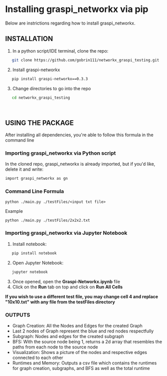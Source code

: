 <h1>Installing graspi_networkx via pip</h1>
<p>Below are instrictions regarding how to install graspi_networkx.</p>

## INSTALLATION
1. In a python script/IDE terminal, clone the repo:
```bash
   git clone https://github.com/gobrin111/networkx_graspi_testing.git
```

2. Install graspi-networkx
```bash
   pip install graspi-networkx==0.3.3
```

3. Change directories to go into the repo
```bash
   cd networkx_graspi_testing
```
<br>
<h2>USING THE PACKAGE</h2>
<p>After installing all dependencies, you're able to follow this formula in the command line</p>
<h3>Importing graspi_networkx via Python script</h3>

In the cloned repo, graspi_networkx is already imported, but if you'd like, delete it and write:
```bash
import graspi_networkx as gn
```
### Command Line Formula
`python ./main.py ./testFiles/<input txt file>`

Example
```bash
python ./main.py ./testFiles/2x2x2.txt
```

### Importing graspi_networkx via Jupyter Notebook
1. Install notebook:
```bash
   pip install notebook
   ```
2. Open Jupyter Notebook:
```bash
   jupyter notebook
   ```
3. Once opened, open the **Graspi-Networkx.ipynb** file
4. Click on the **Run** tab on top and click on **Run All Cells**

**If you wish to use a different test file, you may change cell 4 and replace "10x10.txt" with any file from the testFiles directory**

<h3>OUTPUTS</h3>
<ul>
   <li>Graph Creation: All the Nodes and Edges for the created Graph</li>
   <li>Last 2 nodes of Graph represent the blue and red nodes respectfully</li>
   <li>Subgraph: Nodes and edges for the created subgraph</li>
   <li>BFS: With the source node being 1, returns a 2d array that resembles the paths from each node to the source node</li>
   <li>Visualization: Shows a picture of the nodes and respective edges connected to each other</li>
   <li>Runtimes and Memory: Outputs a csv file which contains the runtimes for graph creation, subgraphs, and BFS as well as the total runtime</li>
</ul>
